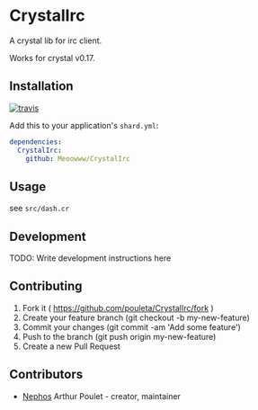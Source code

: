 # CrystalIrc

A crystal lib for irc client.

Works for crystal v0.17.

## Installation

[![travis](https://travis-ci.org/Meoowww/CrystalIrc.svg)](https://travis-ci.org/Meoowww/CrystalIrc)

Add this to your application's `shard.yml`:

```yaml
dependencies:
  CrystalIrc:
    github: Meoowww/CrystalIrc
```


## Usage

see ``src/dash.cr``

## Development

TODO: Write development instructions here

## Contributing

1. Fork it ( https://github.com/pouleta/CrystalIrc/fork )
2. Create your feature branch (git checkout -b my-new-feature)
3. Commit your changes (git commit -am 'Add some feature')
4. Push to the branch (git push origin my-new-feature)
5. Create a new Pull Request

## Contributors

- [Nephos](https://github.com/Nephos) Arthur Poulet - creator, maintainer
